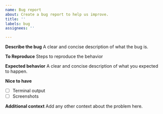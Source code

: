 ```yaml
---
name: Bug report
about: Create a bug report to help us improve.
title: ''
labels: bug
assignees: ''

---
```


**Describe the bug**
A clear and concise description of what the bug is.

**To Reproduce**
Steps to reproduce the behavior 

**Expected behavior**
A clear and concise description of what you expected to happen.

**Nice to have**
- [ ] Terminal output
- [ ] Screenshots

**Additional context**
Add any other context about the problem here.
